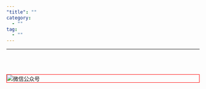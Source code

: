 ```yaml
---
"title": ""
category:
  - ""
tag:
  - ""
---
```





---
<br /><br /><br />
<img style="border:1px red solid; display:block; margin:0 auto;" :src="withBase('/qrcode.jpg')" alt="微信公众号" />
